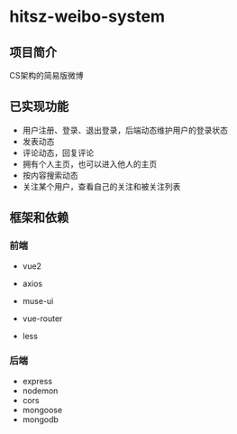 # hitsz-weibo-system

## 项目简介

CS架构的简易版微博

## 已实现功能

- 用户注册、登录、退出登录，后端动态维护用户的登录状态
- 发表动态
- 评论动态，回复评论
- 拥有个人主页，也可以进入他人的主页
- 按内容搜索动态
- 关注某个用户，查看自己的关注和被关注列表

## 框架和依赖

### 前端

- vue2

- axios
- muse-ui
- vue-router
- less

### 后端

- express
- nodemon
- cors
- mongoose
- mongodb

